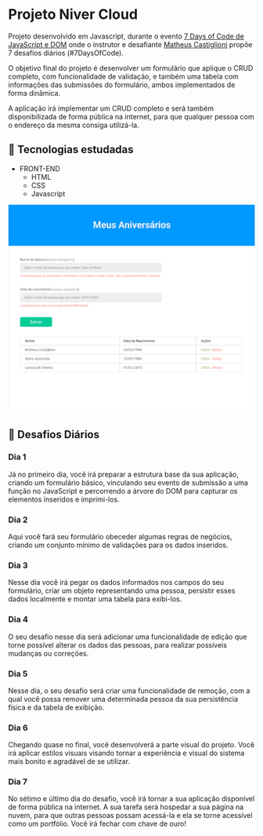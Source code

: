 <h1>Projeto Niver Cloud</h1>

Projeto desenvolvido em Javascript, durante o evento [7 Days of Code de JavaScript e DOM](https://7daysofcode.io/matricula/javascript-e-dom) onde o instrutor e desafiante [Matheus Castiglioni](https://www.linkedin.com/in/matheus-castiglioni-7aa105114/) propõe 7 desafios diários (#7DaysOfCode). 

<p>O objetivo final do projeto é desenvolver um formulário que aplique o CRUD completo, com funcionalidade de validação, e também uma tabela com informações das submissões do formulário, ambos implementados de forma dinâmica.</p>
<p>A aplicação irá implementar um CRUD completo e será também disponibilizada de forma pública na internet, para que qualquer pessoa com o endereço da mesma consiga utilizá-la.</p>

<h2>🔖 Tecnologias estudadas</h2>

- FRONT-END
  - HTML
  - CSS
  - Javascript
  

![](https://github.com/audalio-devops/NiverCloudJS/blob/master/NiverCloud.png)

<h2>🚀 Desafios Diários</h2>

<h3>Dia 1</h3>
Já no primeiro dia, você irá preparar a estrutura base da sua aplicação, criando um formulário básico, vinculando seu evento de submissão a uma função no JavaScript e percorrendo a árvore do DOM para capturar os elementos inseridos e imprimi-los.

<h3>Dia 2</h3>
Aqui você fará seu formulário obeceder algumas regras de negócios, criando um conjunto mínimo de validações para os dados inseridos.

<h3>Dia 3</h3>
Nesse dia você irá pegar os dados informados nos campos do seu formulário, criar um objeto representando uma pessoa, persistir esses dados localmente e montar uma tabela para exibi-los.

<h3>Dia 4</h3>
O seu desafio nesse dia será adicionar uma funcionalidade de edição que torne possível alterar os dados das pessoas, para realizar possíveis mudanças ou correções.

<h3>Dia 5</h3>
Nesse dia, o seu desafio será criar uma funcionalidade de remoção, com a qual você possa remover uma determinada pessoa da sua persistência física e da tabela de exibição.

<h3>Dia 6</h3>
Chegando quase no final, você desenvolverá a parte visual do projeto. Você irá aplicar estilos visuais visando tornar a experiência e visual do sistema mais bonito e agradável de se utilizar.

<h3>Dia 7</h3>
No sétimo e último dia do desafio, você irá tornar a sua aplicação disponível de forma pública na internet. A sua tarefa será hospedar a sua página na nuvem, para que outras pessoas possam acessá-la e ela se torne acessível como um portfólio. Você irá fechar com chave de ouro!
